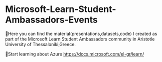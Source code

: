 # Microsoft-Learn-Student-Ambassadors-Events

🔆Here you can find the material(presentations,datasets,code) I created as part of the Microsoft Learn Student Ambassadors community in Aristotle University of Thessaloniki,Greece.

🔆Start learning about Azure https://docs.microsoft.com/el-gr/learn/

